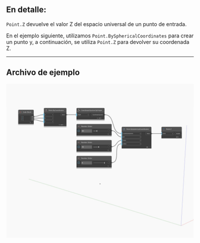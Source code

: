 ## En detalle:
`Point.Z` devuelve el valor Z del espacio universal de un punto de entrada.

En el ejemplo siguiente, utilizamos `Point.BySphericalCoordinates` para crear un punto y, a continuación, se utiliza `Point.Z` para devolver su coordenada Z.

___
## Archivo de ejemplo

![Z](./Autodesk.DesignScript.Geometry.Point.Z_img.jpg)

